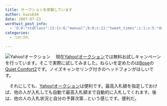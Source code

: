 ```yaml
---
title: オークションを体験しています
author: kazu634
date: 2007-07-23
wordtwit_post_info:
  - 'O:8:"stdClass":13:{s:6:"manual";b:0;s:11:"tweet_times";i:1;s:5:"delay";i:0;s:7:"enabled";i:1;s:10:"separation";s:2:"60";s:7:"version";s:3:"3.7";s:14:"tweet_template";b:0;s:6:"status";i:2;s:6:"result";a:0:{}s:13:"tweet_counter";i:2;s:13:"tweet_log_ids";a:1:{i:0;i:3087;}s:9:"hash_tags";a:0:{}s:8:"accounts";a:1:{i:0;s:7:"kazu634";}}'
categories:
  - つれづれ

---
```

<div class="section">
<p>
<a href="http://auctions.yahoo.co.jp/jp/" onclick="__gaTracker('send', 'event', 'outbound-article', 'http://auctions.yahoo.co.jp/jp/', '');" target="_blank"><img align="left" alt="Yahoo!オークション" src="http://img.simpleapi.net/small/http://auctions.yahoo.co.jp/jp/" border="0" /></a>
</p>
  
<p>
    　現在<a href="http://auctions.yahoo.co.jp/jp/" onclick="__gaTracker('send', 'event', 'outbound-article', 'http://auctions.yahoo.co.jp/jp/', 'Yahoo!オークション');" target="blank">Yahoo!オークション</a>では無料お試しキャンペーンを行っています。そこで実際に試してみました。ねらいを定めたのは<a href="http://www.bose.co.jp/" onclick="__gaTracker('send', 'event', 'outbound-article', 'http://www.bose.co.jp/', 'Bose');" target="blank">Bose</a>の<a href="http://www.bose.co.jp/dmg/headphones_headsets/qc2/" onclick="__gaTracker('send', 'event', 'outbound-article', 'http://www.bose.co.jp/dmg/headphones_headsets/qc2/', 'Quiet Comfort2');" target="blank">Quiet Comfort2</a>です。ノイズキャンセリング付きのヘッドフォンがほしいです。
</p>
  
<p>
    　それにしても、<a href="http://auctions.yahoo.co.jp/jp/" onclick="__gaTracker('send', 'event', 'outbound-article', 'http://auctions.yahoo.co.jp/jp/', 'Yahoo!オークション');" target="blank">Yahoo!オークション</a>は便利です。最高入札額を指定しておけば、他の人が入札しても自動で最高入札額まで自動的に入札してくれます。後は、他の人の入札状況と自分の予算次第…という感じです。便利だ。
</p>
</div>
